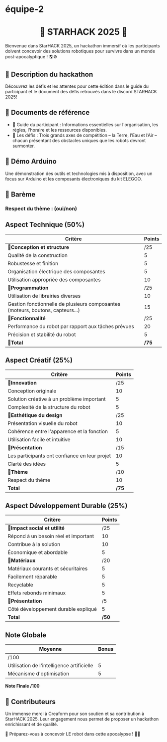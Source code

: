 # équipe-2

<div align="center">
  <h1>🌟 STARHACK 2025 🌟</h1>
</div>

Bienvenue dans StarHACK 2025, un hackathon immersif où les participants doivent concevoir des solutions robotiques pour survivre dans un monde post-apocalyptique ! 🌎⚙️

## 🚀 Description du hackathon
Découvrez les défis et les attentes pour cette édition dans le guide du participant et le document des défis retrouvés dans le discord STARHACK 2025!

## 📖 Documents de référence
- 📝 Guide du participant : Informations essentielles sur l'organisation, les règles, l'horaire et les ressources disponibles.
- 🎯 Les défis : Trois grands axes de compétition – la Terre, l’Eau et l’Air – chacun présentant des obstacles uniques que les robots devront surmonter.

## 🎥 Démo Arduino
Une démonstration des outils et technologies mis à disposition, avec un focus sur Arduino et les composants électroniques du kit ELEGOO.

## 🎯 Barème  
### Respect du thème : (oui/non)
## Aspect Technique (50%)

| Critère                              | Points |
|---------------------------------------|--------|
| 🔴**Conception et structure** | /25     |
| Qualité de la construction            | 5      |
| Robustesse et finition                | 5      |
| Organisation électrique des composantes | 5      |
| Utilisation appropriée des composantes | 10     |
| 🔴**Programmation**                        | /25     |
| Utilisation de librairies diverses    | 10     |
| Gestion fonctionnelle de plusieurs composantes (moteurs, boutons, capteurs...) | 15     |
| 🔴**Fonctionnalité**                       | /25     |
| Performance du robot par rapport aux tâches prévues | 20     |
| Précision et stabilité du robot       | 5      |
| 🔴**Total**                             | **/75** |

## Aspect Créatif (25%)

| Critère                              | Points |
|---------------------------------------|--------|
| 🔴**Innovation**                           | /25     |
| Conception originale                  | 10     |
| Solution créative à un problème important | 5      |
| Complexité de la structure du robot    | 5      |
| 🔴**Esthétique du design**                  | /25     |
| Présentation visuelle du robot        | 10     |
| Cohérence entre l'apparence et la fonction | 5      |
| Utilisation facile et intuitive       | 10     |
| 🔴**Présentation**                          | /15     |
| Les participants ont confiance en leur projet | 10     |
| Clarté des idées                      | 5      |
| 🔴**Thème**                                 | /10     |
| Respect du thème                      | 10      |
| **Total**                             | **/75** |

## Aspect Développement Durable (25%)

| Critère                              | Points |
|---------------------------------------|--------|
| 🔴**Impact social et utilité**              | /25     |
| Répond à un besoin réel et important  | 10     |
| Contribue à la solution               | 10     |
| Économique et abordable               | 5      |
| 🔴**Matériaux**                             | /20      |
| Matériaux courants et sécuritaires    | 5      |
| Facilement réparable                  | 5      |
| Recyclable                            | 5      |
| Effets rebonds minimaux               | 5      |
| 🔴**Présentation**                          | /5      |
| Côté développement durable expliqué  | 5      |
| **Total**                             | **/50** |

## Note Globale

| Moyenne | Bonus |
|---------|-------|
| /100     |       |
| Utilisation de l'intelligence artificielle | 5     |
| Mécanisme d'optimisation              | 5     |

**Note Finale /100**

## 🤝 Contributeurs 
Un immense merci à Creaform pour son soutien et sa contribution à StarHACK 2025. Leur engagement nous permet de proposer un hackathon enrichissant et de qualité.

📢 Préparez-vous à concevoir LE robot dans cette apocalypse ! 🚀🔥
